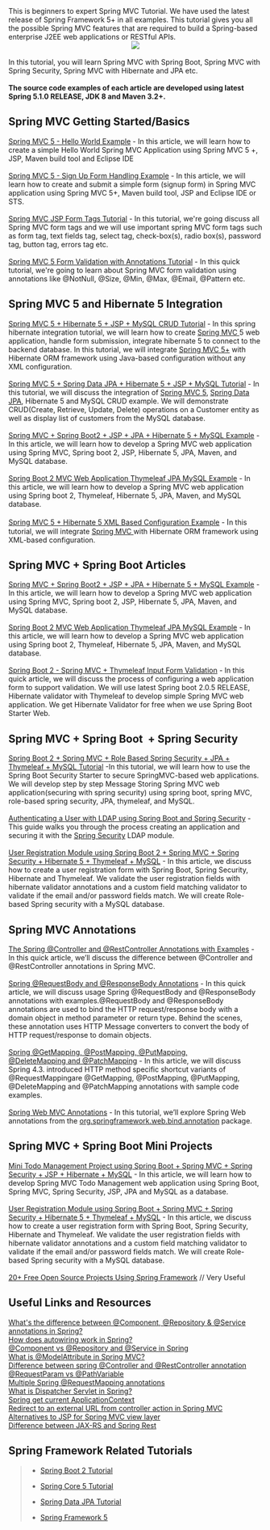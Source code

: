<div dir="ltr" style="text-align: left;" trbidi="on">
<div class="font-family-page">
This is beginners to expert Spring MVC Tutorial. We have used the latest release of Spring Framework 5+ in all examples. This tutorial gives you all the possible Spring MVC features that are required to build a Spring-based enterprise J2EE web applications or RESTful APIs.<br>
<div class="separator" style="clear: both; text-align: center;">
<a href="https://2.bp.blogspot.com/-B8_PfyFtwJI/W-qRXEMCV_I/AAAAAAAAErw/TtY7bf8xxBoj5ldGe_nRJlXJZ9-0w-klQCLcBGAs/s1600/spring-mvc-tutorial.png" imageanchor="1" style="margin-left: 1em; margin-right: 1em;"><img border="0" data-original-height="240" data-original-width="480" src="https://2.bp.blogspot.com/-B8_PfyFtwJI/W-qRXEMCV_I/AAAAAAAAErw/TtY7bf8xxBoj5ldGe_nRJlXJZ9-0w-klQCLcBGAs/s1600/spring-mvc-tutorial.png"></a></div>
<div class="separator" style="clear: both; text-align: center;">
</div>
<br>
In this tutorial, you will learn Spring MVC with Spring Boot, Spring MVC with Spring Security, Spring MVC with Hibernate and JPA etc.<br>
<br>
<b>The source code examples of each article are developed using latest Spring 5.1.0 RELEASE, JDK 8 and Maven 3.2+.</b><br>
<h2 style="text-align: left;">
Spring MVC Getting Started/Basics</h2>
<a href="http://www.javaguides.net/2018/10/spring-mvc-5-hello-world-example.html">Spring MVC 5 - Hello World Example</a> - In this article, we will learn how to create a simple Hello World Spring MVC Application using Spring MVC 5 +, JSP, Maven build tool and Eclipse IDE<br>
<br>
<div>
<a href="http://www.javaguides.net/2018/10/spring-mvc-sign-up-form-handling.html">Spring MVC 5 - Sign Up Form Handling Example</a> - In this article, we will learn how to create and submit a simple form (signup form) in Spring MVC application using Spring MVC 5+, Maven build tool, JSP and Eclipse IDE or STS.<br>
<br>
<a href="http://www.javaguides.net/2018/10/spring-mvc-jsp-form-tags-tutorial.html">Spring MVC JSP Form Tags Tutorial</a> - In this tutorial, we're going discuss all Spring MVC form tags and we will use important spring MVC form tags such as form tag, text fields tag, select tag, check-box(s), radio box(s), password tag, button tag, errors tag etc.<br>
<br>
<a href="http://www.javaguides.net/2018/10/spring-mvc-form-validation-with-annotations-tutorial.html">Spring MVC 5 Form Validation with Annotations Tutorial</a> - In this quick tutorial, we're going to learn about Spring MVC form validation using annotations like @NotNull, @Size, @Min, @Max, @Email, @Pattern etc.<br>
<h2 style="text-align: left;">
Spring MVC 5 and Hibernate 5 Integration</h2>
<div>
<a href="http://www.javaguides.net/2018/11/spring-mvc-5-hibernate-5-jsp-mysql-crud-tutorial.html" target="_blank">Spring MVC 5 + Hibernate 5 + JSP + MySQL CRUD Tutorial</a>&nbsp;- In this spring hibernate integration tutorial, we will learn how to create <a href="http://www.javaguides.net/p/spring-mvc-tutorial.html">Spring MVC </a>5 web application, handle form submission, integrate hibernate 5 to connect to the backend database. In this tutorial, we will integrate <a href="http://www.javaguides.net/p/spring-mvc-tutorial.html">Spring MVC 5+</a> with Hibernate ORM framework using Java-based configuration without any XML configuration.</div>
<div>
<br></div>
<div>
<a href="http://www.javaguides.net/2018/11/spring-mvc-5-spring-data-jpa-hibernate-jsp-mysql-tutorial.html" target="_blank">Spring MVC 5 + Spring Data JPA + Hibernate 5 + JSP + MySQL Tutorial</a>&nbsp;-&nbsp;In this tutorial, we will discuss the integration of <a href="http://www.javaguides.net/p/spring-mvc-tutorial.html">Spring MVC 5</a>, <a href="http://www.javaguides.net/p/spring-data-jpa-tutorial.html">Spring Data JPA</a>, Hibernate 5 and MySQL CRUD example. We will demonstrate CRUD(Create, Retrieve, Update, Delete) operations on a Customer entity as well as display list of customers from the MySQL database.</div>
<div>
<br></div>
<div>
<a href="http://www.javaguides.net/2018/09/spring-mvc-using-spring-boot2-jsp-jpa-hibernate5-mysql-example.html">Spring MVC + Spring Boot2 + JSP + JPA + Hibernate 5 + MySQL Example</a>&nbsp;- In this article, we will learn how to develop a Spring MVC web application using Spring MVC, Spring boot 2, JSP, Hibernate 5, JPA, Maven, and MySQL database.<br>
<br>
<a href="http://www.javaguides.net/2018/09/spring-boot2-mvc-web-application-thymeleaf-jpa-mysql-example.html">Spring Boot 2 MVC Web Application Thymeleaf JPA MySQL Example</a>&nbsp;- In this article, we will learn how to develop a Spring MVC web application using Spring boot 2, Thymeleaf, Hibernate 5, JPA, Maven, and MySQL database.<br>
<br>
<a href="http://www.javaguides.net/2018/11/spring-mvc-5-hibernate-5-xml-based-configuration-example.html" target="_blank">Spring MVC 5 + Hibernate 5 XML Based Configuration Example</a>&nbsp;-&nbsp;<span style="background-color: white; color: #24292e; font-family: -apple-system, BlinkMacSystemFont, &quot;Segoe UI&quot;, Helvetica, Arial, sans-serif, &quot;Apple Color Emoji&quot;, &quot;Segoe UI Emoji&quot;, &quot;Segoe UI Symbol&quot;; font-size: 16px;">I</span>n this tutorial, we will integrate <a href="http://www.javaguides.net/p/spring-mvc-tutorial.html">Spring MVC </a> with Hibernate ORM framework using XML-based configuration.</div>
</div>
<div>
<h2 style="text-align: left;">
Spring MVC + Spring Boot Articles</h2>
</div>
<a href="http://www.javaguides.net/2018/09/spring-mvc-using-spring-boot2-jsp-jpa-hibernate5-mysql-example.html">Spring MVC + Spring Boot2 + JSP + JPA + Hibernate 5 + MySQL Example</a> - In this article, we will learn how to develop a Spring MVC web application using Spring MVC, Spring boot 2, JSP, Hibernate 5, JPA, Maven, and MySQL database.<br>
<br>
<a href="http://www.javaguides.net/2018/09/spring-boot2-mvc-web-application-thymeleaf-jpa-mysql-example.html">Spring Boot 2 MVC Web Application Thymeleaf JPA MySQL Example</a> - In this article, we will learn how to develop a Spring MVC web application using Spring boot 2, Thymeleaf, Hibernate 5, JPA, Maven, and MySQL database.<br>
<br>
<a href="http://www.javaguides.net/2018/10/spring-boot-spring-mvc-validating-form.html">Spring Boot 2 - Spring MVC + Thymeleaf Input Form Validation</a> - In this quick article, we will discuss the process of configuring a web application form to support validation. We will use latest Spring boot 2.0.5 RELEASE, Hibernate validator with Thymeleaf to develop simple Spring MVC web application. We get Hibernate Validator for free when we use Spring Boot Starter Web.<br>
<div>
<h2 style="text-align: left;">
Spring MVC + Spring Boot&nbsp; + Spring Security</h2>
</div>
<a href="http://www.javaguides.net/2018/09/spring-boot-spring-mvc-role-based-spring-security-jpa-thymeleaf-mysql-tutorial.html">Spring Boot 2 + Spring MVC + Role Based Spring Security + JPA + Thymeleaf + MySQL Tutorial</a> -In this tutorial, we will learn how to use the Spring Boot Security Starter to secure SpringMVC-based web applications. We will develop step by step Message Storing Spring MVC web application(securing with spring security) using spring boot, spring MVC, role-based spring security, JPA, thymeleaf, and MySQL.<br>
<br>
<a href="https://spring.io/guides/gs/authenticating-ldap/">Authenticating a User with LDAP using Spring Boot and Spring Security</a> - This guide walks you through the process creating an application and securing it with the <a href="https://projects.spring.io/spring-security/">Spring Security</a> LDAP module.<br>
<br>
<a href="http://www.javaguides.net/2018/10/user-registration-module-using-springboot-springmvc-springsecurity-hibernate5-thymeleaf-mysql.html">User Registration Module using Spring Boot 2 + Spring MVC + Spring Security + Hibernate 5 + Thymeleaf + MySQL</a> - In this article, we discuss how to create a user registration form with Spring Boot, Spring Security, Hibernate and Thymeleaf. We validate the user registration fields with hibernate validator annotations and a custom field matching validator to validate if the email and/or password fields match. We will create Role-based Spring security with a MySQL database.<br>
<div>
<h2>
Spring MVC Annotations</h2>
<a href="http://www.javaguides.net/2018/11/the-spring-controller-and-restcontroller-annotations-with-examples.html">The Spring @Controller and @RestController Annotations with Examples</a>&nbsp;- In this quick article, we’ll discuss the difference between @Controller and @RestController annotations in Spring MVC.<br>
<br></div>
<div>
<a href="http://www.javaguides.net/2018/11/spring-requestbody-and-responsebody-annotations.html">Spring @RequestBody and @ResponseBody Annotations</a>&nbsp;- In this quick article, we will discuss usage Spring @RequestBody and @ResponseBody annotations with examples.@RequestBody and @ResponseBody annotations are used to bind the HTTP request/response body with a domain object in method parameter or return type. Behind the scenes, these annotation uses HTTP Message converters to convert the body of HTTP request/response to domain objects.<br>
<br>
<a href="http://www.javaguides.net/2018/11/spring-getmapping-postmapping-putmapping-deletemapping-patchmapping.html">Spring @GetMapping, @PostMapping, @PutMapping, @DeleteMapping&nbsp;and&nbsp;@PatchMapping</a>&nbsp;- In this article, we will discuss Spring 4.3. introduced HTTP method specific shortcut variants of @RequestMappingare @GetMapping, @PostMapping, @PutMapping, @DeleteMapping and @PatchMapping annotations with sample code examples.<br>
<br>
<a href="http://www.javaguides.net/2018/11/spring-web-mvc-annotations.html">Spring Web MVC Annotations</a>&nbsp;- In this tutorial, we’ll explore Spring Web annotations from the&nbsp;<a href="https://docs.spring.io/spring/docs/current/javadoc-api/org/springframework/web/bind/annotation/">org.springframework.web.bind.annotation</a>&nbsp;package.</div>
<div>
<div class="font-family-page">
<h2 style="text-align: left;">
Spring MVC + Spring Boot Mini Projects</h2>
<a href="http://www.javaguides.net/2018/09/mini-todo-management-project-using-spring-boot-springmvc-springsecurity-jsp-hibernate-mysql.html">Mini Todo Management Project using Spring Boot + Spring MVC + Spring Security + JSP + Hibernate + MySQL</a> - In this article, we will learn how to develop Spring MVC Todo Management web application using Spring Boot, Spring MVC, Spring Security, JSP, JPA and MySQL as a database.<br>
<br>
<a href="http://www.javaguides.net/2018/10/user-registration-module-using-springboot-springmvc-springsecurity-hibernate5-thymeleaf-mysql.html">User Registration Module using Spring Boot + Spring MVC + Spring Security + Hibernate 5 + Thymeleaf + MySQL</a> - In this article, we discuss how to create a user registration form with Spring Boot, Spring Security, Hibernate and Thymeleaf. We validate the user registration fields with hibernate validator annotations and a custom field matching validator to validate if the email and/or password fields match. We will create Role-based Spring security with a MySQL database.</div>
<div class="font-family-page">
<br></div>
<a href="http://www.javaguides.net/2018/10/20-free-open-source-projects-using-spring-framework.html">20+ Free Open Source Projects Using Spring Framework</a>&nbsp;// Very Useful<br>
<h2 style="text-align: left;">
Useful Links and Resources</h2>
<div>
<a href="https://stackoverflow.com/questions/6827752/whats-the-difference-between-component-repository-service-annotations-in" target="_blank">What's the difference between @Component, @Repository &amp; @Service annotations in Spring?</a></div>
<div>
<a href="https://stackoverflow.com/questions/3153546/how-does-autowiring-work-in-spring" target="_blank">How does autowiring work in Spring?</a></div>
<div>
<a href="https://www.baeldung.com/spring-component-repository-service" target="_blank">@Component vs @Repository and @Service in Spring</a></div>
<div>
<a href="https://stackoverflow.com/questions/3423262/what-is-modelattribute-in-spring-mvc" target="_blank">What is @ModelAttribute in Spring MVC?</a></div>
<div>
<a href="https://stackoverflow.com/questions/25242321/difference-between-spring-controller-and-restcontroller-annotation" target="_blank">Difference between spring @Controller and @RestController annotation</a></div>
<div>
<a href="https://stackoverflow.com/questions/13715811/requestparam-vs-pathvariable" target="_blank">@RequestParam vs @PathVariable</a></div>
<div>
<a href="https://stackoverflow.com/questions/2513031/multiple-spring-requestmapping-annotations" target="_blank">Multiple Spring @RequestMapping annotations</a></div>
<div>
<a href="https://stackoverflow.com/questions/2769467/what-is-dispatcher-servlet-in-spring" target="_blank">What is Dispatcher Servlet in Spring?</a></div>
<div>
<a href="https://stackoverflow.com/questions/21827548/spring-get-current-applicationcontext" target="_blank">Spring get current ApplicationContext</a></div>
<div>
<a href="https://stackoverflow.com/questions/17955777/redirect-to-an-external-url-from-controller-action-in-spring-mvc" target="_blank">Redirect to an external URL from controller action in Spring MVC</a></div>
<div>
<a href="https://stackoverflow.com/questions/2746598/alternatives-to-jsp-for-spring-mvc-view-layer" target="_blank">Alternatives to JSP for Spring MVC view layer</a></div>
<div>
<a href="https://stackoverflow.com/questions/42944777/difference-between-jax-rs-and-spring-rest" target="_blank">Difference between JAX-RS and Spring Rest</a></div>
<div class="font-family-page">
<h2 style="text-align: left;">
Spring Framework Related Tutorials</h2>
<blockquote class="tr_bq">
<ul style="text-align: left;">
<li><a href="http://www.javaguides.net/p/spring-boot-tutorial.html">Spring Boot 2 Tutorial</a></li>
</ul>
<ul style="text-align: left;">
<li><a href="http://www.javaguides.net/p/spring-core-tutorial.html">Spring Core 5 Tutorial</a></li>
</ul>
<ul style="text-align: left;">
<li><a href="http://www.javaguides.net/p/spring-data-jpa-tutorial.html">Spring Data JPA Tutorial</a></li>
</ul>
<ul style="text-align: left;">
<li><a href="http://www.javaguides.net/p/spring-framework.html">Spring Framework 5</a></li>
</ul>
</blockquote>
</div>
</div>
</div>
</div>
